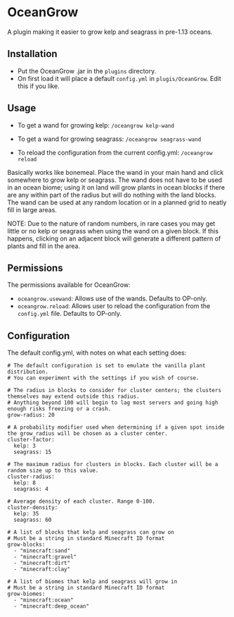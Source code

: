 # OceanGrow

A plugin making it easier to grow kelp and seagrass in pre-1.13 oceans.

## Installation
 - Put the OceanGrow .jar in the `plugins` directory.
 - On first load it will place a default `config.yml` in `plugis/OceanGrow`. Edit this if you like.
 
## Usage
 - To get a wand for growing kelp: `/oceangrow kelp-wand`

 - To get a wand for growing seagrass: `/oceangrow seagrass-wand`

 - To reload the configuration from the current config.yml: `/oceangrow reload`
 
Basically works like bonemeal. Place the wand in your main hand and click somewhere to grow kelp or seagrass. The wand does not have to be used in an ocean biome; using it on land will grow plants in ocean blocks if there are any within part of the radius but will do nothing with the land blocks. The wand can be used at any random location or in a planned grid to neatly fill in large areas.

NOTE: Due to the nature of random numbers, in rare cases you may get little or no kelp or seagrass when using the wand on a given block. If this happens, clicking on an adjacent block will generate a different pattern of plants and fill in the area.

## Permissions
The permissions available for OceanGrow:
 - `oceangrow.usewand`: Allows use of the wands. Defaults to OP-only.
 - `oceangrow.reload`: Allows user to reload the configuration from the `config.yml` file. Defaults to OP-only.

## Configuration
The default config.yml, with notes on what each setting does:

```
# The default configuration is set to emulate the vanilla plant distribution.
# You can experiment with the settings if you wish of course.

# The radius in blocks to consider for cluster centers; the clusters themselves may extend outside this radius.
# Anything beyond 100 will begin to lag most servers and going high enough risks freezing or a crash.
grow-radius: 20

# A probability modifier used when determining if a given spot inside the grow_radius will be chosen as a cluster center.
cluster-factor:
  kelp: 3
  seagrass: 15

# The maximum radius for clusters in blocks. Each cluster will be a random size up to this value.
cluster-radius:
  kelp: 8
  seagrass: 4

# Average density of each cluster. Range 0-100.
cluster-density:
  kelp: 35
  seagrass: 60

# A list of blocks that kelp and seagrass can grow on
# Must be a string in standard Minecraft ID format
grow-blocks:
  - "minecraft:sand"
  - "minecraft:gravel"
  - "minecraft:dirt"
  - "minecraft:clay"

# A list of biomes that kelp and seagrass will grow in
# Must be a string in standard Minecraft ID format
grow-biomes:
  - "minecraft:ocean"
  - "minecraft:deep_ocean"
```

